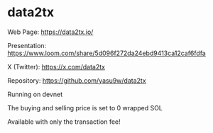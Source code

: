 # data2tx

Web Page:
https://data2tx.io/

Presentation:
https://www.loom.com/share/5d096f272da24ebd9413ca12caf6fdfa

X (Twitter):
https://x.com/data2tx

Repository:
https://github.com/yasu9w/data2tx

Running on devnet

The buying and selling price is set to 0 wrapped SOL

Available with only the transaction fee!
